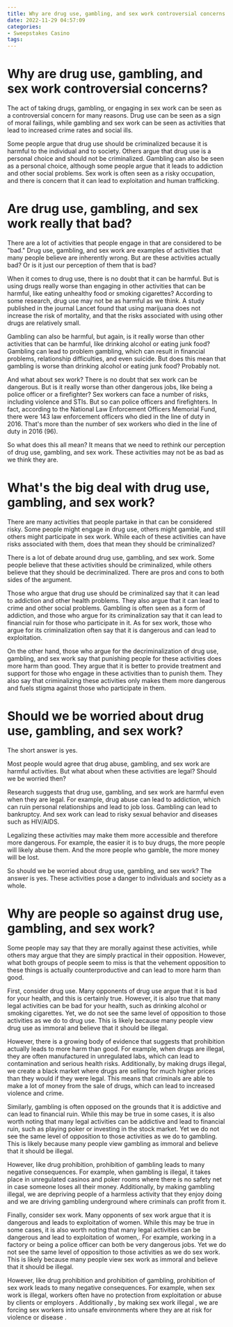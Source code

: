 ```yaml
---
title: Why are drug use, gambling, and sex work controversial concerns
date: 2022-11-29 04:57:09
categories:
- Sweepstakes Casino
tags:
---
```



#  Why are drug use, gambling, and sex work controversial concerns?

The act of taking drugs, gambling, or engaging in sex work can be seen as a controversial concern for many reasons. Drug use can be seen as a sign of moral failings, while gambling and sex work can be seen as activities that lead to increased crime rates and social ills.

Some people argue that drug use should be criminalized because it is harmful to the individual and to society. Others argue that drug use is a personal choice and should not be criminalized. Gambling can also be seen as a personal choice, although some people argue that it leads to addiction and other social problems. Sex work is often seen as a risky occupation, and there is concern that it can lead to exploitation and human trafficking.

#  Are drug use, gambling, and sex work really that bad?

There are a lot of activities that people engage in that are considered to be "bad." Drug use, gambling, and sex work are examples of activities that many people believe are inherently wrong. But are these activities actually bad? Or is it just our perception of them that is bad?

When it comes to drug use, there is no doubt that it can be harmful. But is using drugs really worse than engaging in other activities that can be harmful, like eating unhealthy food or smoking cigarettes? According to some research, drug use may not be as harmful as we think. A study published in the journal Lancet found that using marijuana does not increase the risk of mortality, and that the risks associated with using other drugs are relatively small.

Gambling can also be harmful, but again, is it really worse than other activities that can be harmful, like drinking alcohol or eating junk food? Gambling can lead to problem gambling, which can result in financial problems, relationship difficulties, and even suicide. But does this mean that gambling is worse than drinking alcohol or eating junk food? Probably not.

And what about sex work? There is no doubt that sex work can be dangerous. But is it really worse than other dangerous jobs, like being a police officer or a firefighter? Sex workers can face a number of risks, including violence and STIs. But so can police officers and firefighters. In fact, according to the National Law Enforcement Officers Memorial Fund, there were 143 law enforcement officers who died in the line of duty in 2016. That's more than the number of sex workers who died in the line of duty in 2016 (96).

So what does this all mean? It means that we need to rethink our perception of drug use, gambling, and sex work. These activities may not be as bad as we think they are.

#  What's the big deal with drug use, gambling, and sex work?

There are many activities that people partake in that can be considered risky. Some people might engage in drug use, others might gamble, and still others might participate in sex work. While each of these activities can have risks associated with them, does that mean they should be criminalized?

There is a lot of debate around drug use, gambling, and sex work. Some people believe that these activities should be criminalized, while others believe that they should be decriminalized. There are pros and cons to both sides of the argument.

Those who argue that drug use should be criminalized say that it can lead to addiction and other health problems. They also argue that it can lead to crime and other social problems. Gambling is often seen as a form of addiction, and those who argue for its criminalization say that it can lead to financial ruin for those who participate in it. As for sex work, those who argue for its criminalization often say that it is dangerous and can lead to exploitation.

On the other hand, those who argue for the decriminalization of drug use, gambling, and sex work say that punishing people for these activities does more harm than good. They argue that it is better to provide treatment and support for those who engage in these activities than to punish them. They also say that criminalizing these activities only makes them more dangerous and fuels stigma against those who participate in them.

#  Should we be worried about drug use, gambling, and sex work?

The short answer is yes.

Most people would agree that drug abuse, gambling, and sex work are harmful activities. But what about when these activities are legal? Should we be worried then?

Research suggests that drug use, gambling, and sex work are harmful even when they are legal. For example, drug abuse can lead to addiction, which can ruin personal relationships and lead to job loss. Gambling can lead to bankruptcy. And sex work can lead to risky sexual behavior and diseases such as HIV/AIDS.

Legalizing these activities may make them more accessible and therefore more dangerous. For example, the easier it is to buy drugs, the more people will likely abuse them. And the more people who gamble, the more money will be lost.

So should we be worried about drug use, gambling, and sex work? The answer is yes. These activities pose a danger to individuals and society as a whole.

#  Why are people so against drug use, gambling, and sex work?

Some people may say that they are morally against these activities, while others may argue that they are simply practical in their opposition. However, what both groups of people seem to miss is that the vehement opposition to these things is actually counterproductive and can lead to more harm than good.

First, consider drug use. Many opponents of drug use argue that it is bad for your health, and this is certainly true. However, it is also true that many legal activities can be bad for your health, such as drinking alcohol or smoking cigarettes. Yet, we do not see the same level of opposition to those activities as we do to drug use. This is likely because many people view drug use as immoral and believe that it should be illegal.

However, there is a growing body of evidence that suggests that prohibition actually leads to more harm than good. For example, when drugs are illegal, they are often manufactured in unregulated labs, which can lead to contamination and serious health risks. Additionally, by making drugs illegal, we create a black market where drugs are selling for much higher prices than they would if they were legal. This means that criminals are able to make a lot of money from the sale of drugs, which can lead to increased violence and crime.

Similarly, gambling is often opposed on the grounds that it is addictive and can lead to financial ruin. While this may be true in some cases, it is also worth noting that many legal activities can be addictive and lead to financial ruin, such as playing poker or investing in the stock market. Yet we do not see the same level of opposition to those activities as we do to gambling. This is likely because many people view gambling as immoral and believe that it should be illegal.

However, like drug prohibition, prohibition of gambling leads to many negative consequences. For example, when gambling is illegal, it takes place in unregulated casinos and poker rooms where there is no safety net in case someone loses all their money. Additionally, by making gambling illegal, we are depriving people of a harmless activity that they enjoy doing and we are driving gambling underground where criminals can profit from it.

Finally, consider sex work. Many opponents of sex work argue that it is dangerous and leads to exploitation of women. While this may be true in some cases, it is also worth noting that many legal activities can be dangerous and lead to exploitation of women,. For example, working in a factory or being a police officer can both be very dangerous jobs. Yet we do not see the same level of opposition to those activities as we do sex work. This is likely because many people view sex work as immoral and believe that it should be illegal.

However, like drug prohibition and prohibition of gambling, prohibition of sex work leads to many negative consequences. For example, when sex work is illegal, workers often have no protection from exploitation or abuse by clients or employers . Additionally , by making sex work illegal , we are forcing sex workers into unsafe environments where they are at risk for violence or disease .